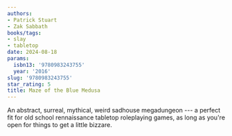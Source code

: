 ```yaml
---
authors:
- Patrick Stuart
- Zak Sabbath
books/tags:
- slay
- tabletop
date: 2024-08-18
params:
  isbn13: '9780983243755'
  year: '2016'
slug: '9780983243755'
star_rating: 5
title: Maze of the Blue Medusa 
---
```


An abstract, surreal, mythical, weird sadhouse megadungeon --- a perfect fit for old school rennaissance tabletop roleplaying games, as long as you're open for things to get a little bizzare.


<!--more-->